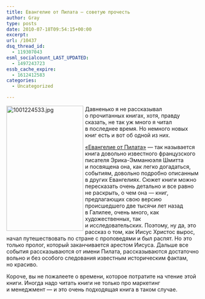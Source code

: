 ```yaml
---
title: Евангелие от Пилата — советую прочесть
author: Gray
type: posts
date: 2010-07-18T09:54:15+00:00
excerpt:
url: /10437
dsq_thread_id:
  - 119307043
esml_socialcount_LAST_UPDATED:
  - 1497243723
essb_cache_expire:
  - 1612412583
categories:
  - Uncategorized

---
```








<a href="http://www.ozon.ru/context/detail/id/4620619/?partner=searchengines&from=bar" target="_blank"><img src="https://i0.wp.com/forumimg.net/blog/1001224533.jpg?resize=200%2C326" width="200" height="326" alt="1001224533.jpg" style="float:left; margin-right:5px; margin-bottom:5px;" data-recalc-dims="1" /></a>

Давненько я&nbsp;не&nbsp;рассказывал о&nbsp;прочитанных книгах, хотя, правду сказать, не&nbsp;так уж&nbsp;много я&nbsp;читал в&nbsp;последнее время. Но&nbsp;немного новых книг есть и&nbsp;вот об&nbsp;одной из&nbsp;них.

<a href="http://www.ozon.ru/context/detail/id/4620619/?partner=searchengines&from=bar" target="_blank">&laquo;Евангелие от&nbsp;Пилата&raquo;</a>&nbsp;&mdash; так называется книга довольно известного французского писателя Эрика-Эмманюэля Шмитта и&nbsp;посвящена она, как легко догадаться, событиям, довольно подробно описанным в&nbsp;других Евангелиях. Сюжет книги можно пересказать очень детально и&nbsp;все равно не&nbsp;раскрыть, о&nbsp;чем она&nbsp;&mdash; книг, предлагающих свою версию происшедшего две тысячи лет назад в&nbsp;Галилее, очень много, как художественных, так и&nbsp;исследовательских. Поэтому, ну&nbsp;да, это рассказ о&nbsp;том, как Иисус Христос вырос, начал путешествовать по&nbsp;стране с&nbsp;проповедями и&nbsp;был распят. Но&nbsp;это только пролог, который заканчивается арестом Иисуса. Дальше все события рассказываются от&nbsp;имени Пилата, рассказываются достаточно вольно и&nbsp;без особого следования известным историческим фактам, но&nbsp;красиво.

Короче, вы&nbsp;не&nbsp;пожалеете о&nbsp;времени, которое потратите на&nbsp;чтение этой книги. Иногда надо читать книги не&nbsp;только про маркетинг и&nbsp;менеджмент&nbsp;&mdash; и&nbsp;это очень подходящая книга в&nbsp;таком случае.